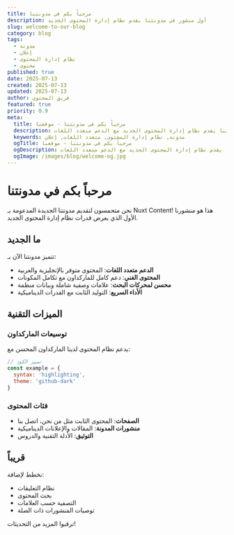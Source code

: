 ```yaml
---
title: مرحباً بكم في مدونتنا
description: أول منشور في مدونتنا يقدم نظام إدارة المحتوى الجديد
slug: welcome-to-our-blog
category: blog
tags: 
  - مدونة
  - إعلان
  - نظام إدارة المحتوى
  - محتوى
published: true
date: 2025-07-13
created: 2025-07-13
updated: 2025-07-13
author: فريق المحتوى
featured: true
priority: 0.9
meta:
  title: مرحباً بكم في مدونتنا - موقعنا
  description: أول منشور في مدونتنا يقدم نظام إدارة المحتوى الجديد مع الدعم متعدد اللغات
  keywords: مدونة, نظام إدارة المحتوى, متعدد اللغات, إعلان
  ogTitle: مرحباً بكم في مدونتنا - موقعنا
  ogDescription: أول منشور في مدونتنا يقدم نظام إدارة المحتوى الجديد مع الدعم متعدد اللغات
  ogImage: /images/blog/welcome-og.jpg
---
```


# مرحباً بكم في مدونتنا

نحن متحمسون لتقديم مدونتنا الجديدة المدعومة بـ Nuxt Content! هذا هو منشورنا الأول الذي يعرض قدرات نظام إدارة المحتوى الجديد.

## ما الجديد

تتميز مدونتنا الآن بـ:

- **الدعم متعدد اللغات**: المحتوى متوفر بالإنجليزية والعربية
- **المحتوى الغني**: دعم كامل للماركداون مع تكامل المكونات
- **محسن لمحركات البحث**: علامات وصفية شاملة وبيانات منظمة
- **الأداء السريع**: التوليد الثابت مع القدرات الديناميكية

## الميزات التقنية

### توسيعات الماركداون

يدعم نظام المحتوى لدينا الماركداون المحسن مع:

```javascript
// تمييز الكود
const example = {
  syntax: 'highlighting',
  theme: 'github-dark'
}
```

### فئات المحتوى

- **الصفحات**: المحتوى الثابت مثل من نحن، اتصل بنا
- **منشورات المدونة**: المقالات والإعلانات الديناميكية
- **التوثيق**: الأدلة التقنية والدروس

## قريباً

نخطط لإضافة:

- نظام التعليقات
- بحث المحتوى
- التصفية حسب العلامات
- توصيات المنشورات ذات الصلة

ترقبوا المزيد من التحديثات!